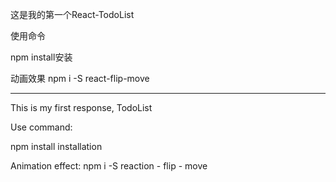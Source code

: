 这是我的第一个React-TodoList

使用命令 

npm install安装

动画效果
npm i -S react-flip-move

------------------------------------------------

This is my first response, TodoList

Use command:

npm install installation

Animation effect:
npm i -S reaction - flip - move
